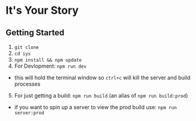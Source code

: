 # It's Your Story #

## Getting Started ##

1. `git clone`
2. `cd iys`
3. `npm install && npm update`
4. For Devlopment: `npm run dev`
  - this will hold the terminal window so `ctrl+c` will kill the server and build processes
5. For just getting a build: `npm run build` (an alias of `npm run build:prod`)
  - if you want to spin up a server to view the prod build use: `npm run server:prod`


